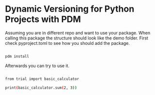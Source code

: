 # Dynamic Versioning for Python Projects with PDM

Assuming you are in different repo and want to use your package.
When calling this package the structure should look like the demo folder.
First check pyproject.toml to see how you should add the package.

```bash

pdm install

```

Afterwards you can try to use it.

```bash

from trial import basic_calculator

print(basic_calculator.sum(2, 3))

```
